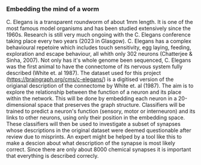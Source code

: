 ### Embedding the mind of a worm

C. Elegans is a transparent roundworm of about 1mm length. It is one of the most famous model organisms and has been studied extensively since the 1960s. 
Research is still very much ongoing with the C. Elegans conference taking place every two years (2023 in Glasgow). 
C. Elegans has a complex behavioural repetoire which includes touch sensitivity, egg laying, feeding, exploration and escape behaviour, all whith only 302 neurons (Chatterjee & Sinha, 2007). 
Not only has it's whole genome been sequenced, C. Elegans was the first animal to have the connectome of its nervous system fully described (White et. al 1987).
The dataset used for this project (https://braingraph.org/cms/c-elegans/) is a digitised version of the origianal description of the connectome by White et. al (1987). 
The aim is to explore the relationship between the function of a neuron and its place within the network. This will be done by embedding each neuron in a 20-dimensional space that preserves the graph structure. 
Classifiers will be trained to predict a neuron's function (sensory, motor or interneuron) and its links to other neurons, using only their position in the embedding space. 
These classifiers will then be used to investigate a subset of synapses whose descriptions in the original dataset were deemed questionable after review due to misprints. 
An expert might be helped by a tool like this to make a descion about what description of the synapse is most likely correct. 
Since there are only about 8000 chemical synapses it is important that everything is described correcly.

